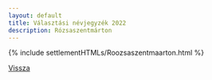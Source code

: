 ```yaml
---
layout: default
title: Választási névjegyzék 2022
description: Rózsaszentmárton
---
```


{% include settlementHTMLs/Roozsaszentmaarton.html %}

[Vissza](./)